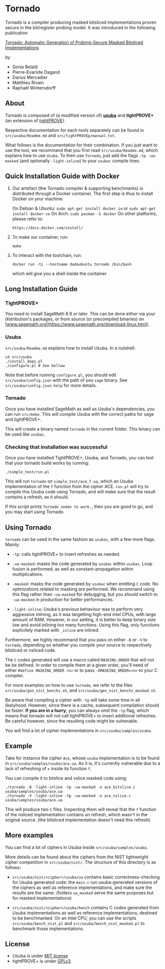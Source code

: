 # Tornado


Tornado is a compiler producing masked bitsliced implementations proven secure in the bit/register probing model. It was introduced in the following publication

[Tornado: Automatic Generation of Probing-Secure Masked Bitsliced Implementations](https://eprint.iacr.org/2020/506)

by 

* Sonia Belaïd 
* Pierre-Evariste Dagand 
* Darius Mercadier
* Matthieu Rivain
* Raphaël Wintersdorff

## About

Tornado is composed of (a modified version of) [__usuba__](https://github.com/DadaIsCrazy/usuba) and __tightPROVE+__ (an extension of [tightPROVE](https://github.com/CryptoExperts/tightPROVE)).


Respective documentation for each tools separately can be found in
`src/usuba/Readme.md` and `src/tightPROVEp/manual.txt`.

What follows is the documentation for their combination. If you just
want to use the tool, we recommand that you first read
`src/usuba/Readme.md`, which explains how to use `Usuba`. To then use
`Tornado`, just add the flags `-tp -ua-masked` (and optionally
`-light-inline`) to your `usubac` compile lines.

## Quick Installation Guide with Docker


1. Our artefact (the Tornado compiler & supporting benchmarks) is
   distributed through a Docker container. The first step is thus to
   install Docker on your machine:

   On Debian & Ubuntu: `sudo apt-get install docker.io`
                    or `sudo apt-get install docker-ce`
   On Arch:            `sudo pacman -S docker`
   On other platforms, please refer to:

       https://docs.docker.com/install/

2. To make our container, run:

       make

3. To interact with the toolchain, run:

       docker run -ti --hostname dadaubuntu tornado /bin/bash
       
    which will give you a shell inside the container

## Long Installation Guide

### TightPROVE+

You need to install SageMath 8.9 or later. This can be done either via
your distribution's packages, or from source (or precompiled binaries)
on [www.sagemath.org](https://www.sagemath.org/download-linux.html).


### Usuba

`src/usuba/Readme.md` explains how to install Usuba. In a nutshell:

    cd src/usuba
    ./install_deps.pl
    ./configure.pl # See bellow

Note that before running `configure.pl`, you should edit
`src/usuba/config.json` with the path of you `sage` binary. See
`src/usuba/config.json.help` for more details.


### Tornado

Once you have installed SageMath as well as Usuba's dependencies, you
can run `src/make`. This will compile Usuba with the correct paths for
sage and tightPROVE+.

This will create a binary named `tornado` in the current folder. This
binary can be used like `usubac`.


### Checking that installation was successful

Once you have installed TightPROVE+, Usuba, and Tornado, you can test
that your tornado build works by running:

    ./simple_test/run.pl
    
This will run `tornado` on `simple_test/ace_f.ua`, which an Usuba
implementation of the `f` function from the cipher ACE. `run.pl` will
try to compile this Usuba code using Tornado, and will make sure that
the result contains a refresh, as it should.

If this script prints `Tornado seems to work.`, then you are good to
go, and you may start using Tornado.

## Using Tornado

`tornado` can be used in the same fashion as `usubac`, with a few more
flags. Mainly:

   - `-tp`: calls tightPROVE+ to insert refreshes as needed.

   - `-ua-masked`: masks the code generated by `usubac` within
     `usubac`. Loop fusion is performed, as well as
     constant-propagation within multiplications.

   - `-masked`: masks the code generated by `usubac` when emitting `C`
     code. No optmizations related to masking are performed.  We
     recommand using this flag rather than `-ua-masked` for debugging,
     but you should switch to `-ua-masked` in production for better
     performances.
     
   - `-light-inline`: Usuba's previous behaviour was to perform very
     aggressive inlining, as it was targetting high-end intel CPUs,
     with large amount of RAM. However, in our setting, it is better
     to keep binary size low and avoid inlining too many
     functions. Using this flag, only functions explicitely marked
     with `_inline` are inlined.

Furthermore, we highly recommand that you pass on either `-B` or `-V`
to `tornado`, depending on whether you compile your source to
respectively bitsliced or nsliced code.

The `C` codes generated will use a macro called `MASKING_ORDER` that
will not be be defined. In order to compile them at a given order,
you'll need of either `#define MASKING_ORDER <n>` or to pass
`-DMASKING_ORDER=<n>` to your C compiler.

For more examples on how to use `tornado`, we refer to the files
`src/usuba/gen_nist_benchs.sh`, and `src/usuba/gen_nist_benchs_masked.sh`.

Be aware that compiling a cipher with `-tp` will take some time in all
likelyhood. However, since there is a cache, subsequent compilation
should be faster. **If you are in a hurry**, you can always omit the
`-tp` flag, which means that tornado will not call tightPROVE+ to
insert additional refreshes. Be careful however, since the resulting
code might be vulnerable.


You will find a lot of cipher implementations in `src/usuba/samples/usuba`.

## Example

Take for instance the cipher `Ace`, whose `usuba` implementation is to
be found in `src/usuba/samples/usuba/ace.ua`. As it is, it's currently
vulnerable due to a lack of refreshing of `x` inside its function `f`.

You can compile it to bitslice and vslice masked code using:

    ./tornado -B -light-inline -tp -ua-masked -o ace_bitslice.c usuba/samples/usuba/ace.ua
    ./tornado -V -light-inline -tp -ua-masked -o ace_nslice.c usuba/samples/usuba/ace.ua

This will produce two `C` files. Inspecting them will reveal that the
`f` function of the nsliced implementation contains an refresh, which
wasn't in the original source. (the bitsliced implementation doesn't
need this refresh)

## More examples

You can find a lot of ciphers in Usuba inside `src/usuba/samples/usuba`.

More details can be found about the ciphers from the NIST lightweight
cipher competition in `src/usuba/nist/`. The structure of this directory
is as follows:

  - `src/usuba/nist/<cipher>/usuba/ua` contains basic correctness-checking
    for Usuba generated code: the `main.c` run usuba-generated
    versions of the ciphers as well as reference implementations, and
    make sure the results are the same. (folders `ua_masked` serve the
    same purposes but for masked implementations)

  - `src/usuba/nist/<cipher>/usuba/bench` contains C codes generated from
    Usuba implementations as well as reference implementations,
    destined to be benchmarked. On an Intel CPU, you can use the
    scripts `src/usuba/bench_nist.pl` and `src/usuba/bench_nist_masked.pl` to
    benchmark those implementations.

## License 

* Usuba is under [MIT license](https://opensource.org/licenses/MIT)
* tightPROVE+ is under [GPLv3](https://www.gnu.org/licenses/gpl-3.0.en.html)